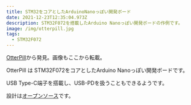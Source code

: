 ```yaml
---
title: STM32をコアとしたArduinoNanoっぽい開発ボード
date: 2021-12-23T12:35:04.973Z
description: STM32F072を搭載したArduino Nanoっぽい開発ボードの作例です。
image: /img/otterpill.jpg
tags:
  - STM32F072
---
```

[OtterPill](https://www.tindie.com/products/jan_henrik/otterpill/)から発見。画像もここから転載。



OtterPill は STM32F072をコアとしたArduino Nanoっぽい開発ボードです。

USB Type-C端子を搭載し、USB-PDを扱うこともできるようです。

設計は[オープンソース](https://github.com/Jana-Marie/OtterPill)です。
